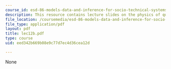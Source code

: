 ```yaml
---
course_id: esd-86-models-data-and-inference-for-socio-technical-systems-spring-2007
description: This resource contains lecture slides on the physics of queuing.
file_location: /coursemedia/esd-86-models-data-and-inference-for-socio-technical-systems-spring-2007/eed342b669b08e9c77d7ec4d36cea12d_lec12b.pdf
file_type: application/pdf
layout: pdf
title: lec12b.pdf
type: course
uid: eed342b669b08e9c77d7ec4d36cea12d

---
```

None